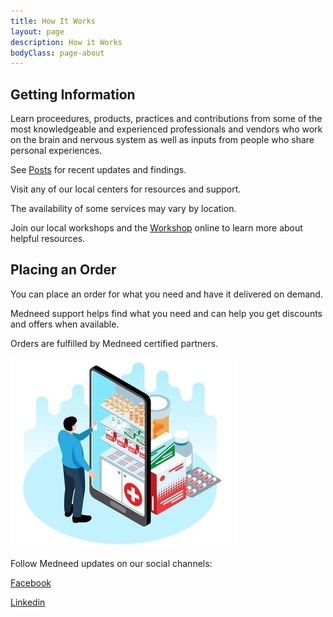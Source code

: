 ```yaml
---
title: How It Works
layout: page
description: How it Works
bodyClass: page-about
---
```


## Getting Information 

Learn proceedures, products, practices and contributions from some of the most knowledgeable and experienced professionals and vendors who work on the brain and nervous system as well as inputs from people who share personal experiences. 

See <a href="/posts">Posts</a> for recent updates and findings.

Visit any of our local centers for resources and support. 

The availability of some services may vary by location.

Join our local workshops and the <a href="/services/workshop">Workshop</a> online to learn more about helpful resources.


## Placing an Order

You can place an order for what you need and have it delivered on demand.

Medneed support helps find what you need and can help you get discounts and offers when available.

Orders are fulfilled by Medneed certified partners. 

![Order on Medneed](/images/illustrations/med-online.jpg)


Follow Medneed updates on our social channels: 

<a href="https://www.facebook.com/medneedservice" target="_blank">Facebook</a>

<a href="https://www.linkedin.com/company/medneedservice/" target="_blank">Linkedin</a>

